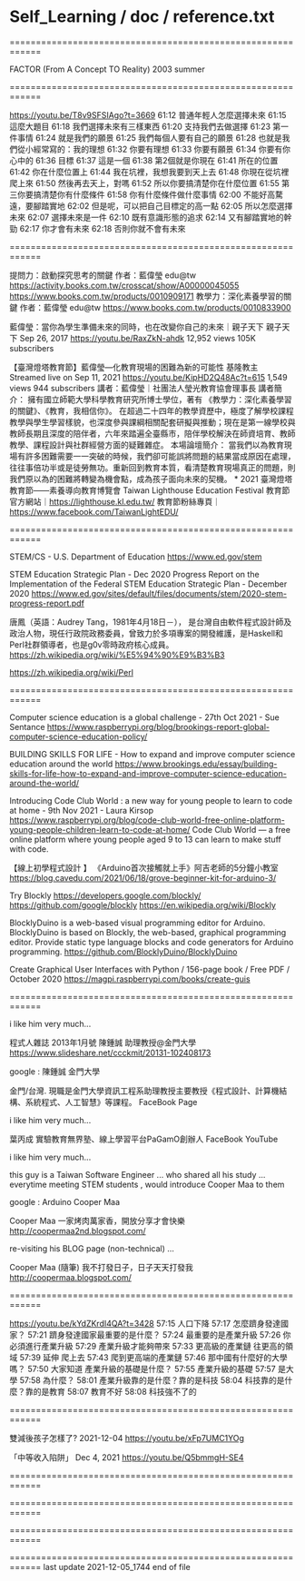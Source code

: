 
# Self_Learning / doc / reference.txt

============================================================

FACTOR (From A Concept TO Reality) 2003 summer

============================================================

  https://youtu.be/T8v9SFSIAgo?t=3669
61:12	普通年輕人怎麼選擇未來
61:15	這麼大題目
61:18	我們選擇未來有三樣東西
61:20	支持我們去做選擇
61:23	第一件事情
61:24	就是我們的願景
61:25	我們每個人要有自己的願景
61:28	也就是我們從小經常寫的：我的理想
61:32	你要有理想
61:33	你要有願景
61:34	你要有你心中的
61:36	目標
61:37	這是一個
61:38	第2個就是你現在
61:41	所在的位置
61:42	你在什麼位置上
61:44	我在坑裡，我想我要到天上去
61:48	你現在從坑裡爬上來
61:50	然後再去天上，對嗎
61:52	所以你要搞清楚你在什麼位置
61:55	第三你要搞清楚你有什麼條件
61:58	你有什麼條件做什麼事情
62:00	不能好高騖遠，要腳踏實地
62:02	但是呢，可以把自己目標定的高一點
62:05	所以怎麼選擇未來
62:07	選擇未來是一件
62:10	既有意識形態的追求
62:14	又有腳踏實地的幹勁
62:17	你才會有未來
62:18	否則你就不會有未來 

============================================================

提問力：啟動探究思考的關鍵    作者：藍偉瑩 edu@tw
  https://activity.books.com.tw/crosscat/show/A00000045055
  https://www.books.com.tw/products/0010909171
教學力：深化素養學習的關鍵    作者：藍偉瑩 edu@tw
  https://www.books.com.tw/products/0010833900

藍偉瑩：當你為學生準備未來的同時，也在改變你自己的未來｜親子天下		親子天下 Sep 26, 2017
  https://youtu.be/RaxZkN-ahdk
12,952 views
105K subscribers

【臺灣燈塔教育節】藍偉瑩—化教育現場的困難為新的可能性		基隆教主 Streamed live on Sep 11, 2021
  https://youtu.be/KipHD2Q48Ac?t=615
1,549 views
944 subscribers
講者：藍偉瑩｜社團法人瑩光教育協會理事長
講者簡介：
擁有國立師範大學科學教育研究所博士學位，著有 《教學力：深化素養學習的關鍵》、《教育，我相信你》。 在超過二十四年的教學資歷中，極度了解學校課程教學與學生學習樣貌，也深度參與課綱相關配套研擬與推動；現在是第一線學校與教師長期且深度的陪伴者，六年來踏遍全臺縣市，陪伴學校解決在師資培育、教師教學、課程設計與社群經營方面的疑難雜症。
本場論壇簡介：
當我們以為教育現場有許多困難需要一一突破的時候，我們卻可能誤將問題的結果當成原因在處理，往往事倍功半或是徒勞無功。重新回到教育本質，看清楚教育現場真正的問題，則我們原以為的困難將轉變為機會點，成為孩子面向未來的契機。
*
2021 臺灣燈塔教育節——素養導向教育博覽會
Taiwan Lighthouse Education Festival
教育節官方網站｜https://lighthouse.kl.edu.tw/ 
教育節粉絲專頁｜https://www.facebook.com/TaiwanLightEDU/

============================================================

STEM/CS - U.S. Department of Education
  https://www.ed.gov/stem

STEM Education Strategic Plan - Dec 2020
Progress Report on the Implementation of the Federal STEM Education Strategic Plan - December 2020
  https://www.ed.gov/sites/default/files/documents/stem/2020-stem-progress-report.pdf


唐鳳（英語：Audrey Tang，1981年4月18日－）， 是台灣自由軟件程式設計師及政治人物，現任行政院政務委員，曾致力於多項專案的開發維護，是Haskell和Perl社群領導者，也是g0v零時政府核心成員。
  https://zh.wikipedia.org/wiki/%E5%94%90%E9%B3%B3

  https://zh.wikipedia.org/wiki/Perl

============================================================

Computer science education is a global challenge - 27th Oct 2021 - Sue Sentance 
  https://www.raspberrypi.org/blog/brookings-report-global-computer-science-education-policy/

BUILDING SKILLS FOR LIFE - How to expand and improve computer science education around the world 
  https://www.brookings.edu/essay/building-skills-for-life-how-to-expand-and-improve-computer-science-education-around-the-world/

Introducing Code Club World : a new way for young people to learn to code at home - 9th Nov 2021 - Laura Kirsop
  https://www.raspberrypi.org/blog/code-club-world-free-online-platform-young-people-children-learn-to-code-at-home/
Code Club World — a free online platform where young people aged 9 to 13 can learn to make stuff with code.



【線上初學程式設計 】 《Arduino首次接觸就上手》阿吉老師的5分鐘小教室
  https://blog.cavedu.com/2021/06/18/grove-beginner-kit-for-arduino-3/

Try Blockly
  https://developers.google.com/blockly/
  https://github.com/google/blockly
  https://en.wikipedia.org/wiki/Blockly

BlocklyDuino 
is a web-based visual programming editor for Arduino. BlocklyDuino is based on Blockly, the web-based, graphical programming editor. Provide static type language blocks and code generators for Arduino programming.
  https://github.com/BlocklyDuino/BlocklyDuino


Create Graphical User Interfaces with Python / 156-page book / Free PDF / October 2020 
  https://magpi.raspberrypi.com/books/create-guis

============================================================

i like him very much...

程式人雜誌 2013年1月號 
陳鍾誠 助理教授@金門大學 
  https://www.slideshare.net/ccckmit/20131-102408173

google : 陳鍾誠 金門大學

金門/台灣. 現職是金門大學資訊工程系助理教授主要教授《程式設計、計算機結構、系統程式、人工智慧》等課程。
FaceBook Page



i like him very much...

葉丙成  實驗教育無界塾、線上學習平台PaGamO創辦人
FaceBook YouTube



i like him very much...

this guy is a Taiwan Software Engineer ... who shared all his study ...
everytime meeting STEM students , would introduce Cooper Maa to them

google : Arduino Cooper Maa

Cooper Maa
一家烤肉萬家香，開放分享才會快樂
  http://coopermaa2nd.blogspot.com/

re-visiting his BLOG page (non-technical) ...

Cooper Maa (隨筆)
我不打發日子，日子天天打發我
  http://coopermaa.blogspot.com/

============================================================

  https://youtu.be/kYdZKrdI4QA?t=3428
57:15		人口下降
57:17		怎麼躋身發達國家？
57:21		躋身發達國家最重要的是什麼？
57:24		最重要的是產業升級
57:26		你必須進行產業升級
57:29		產業升級才能夠帶來
57:33		更高級的產業鏈 往更高的領域
57:39		延伸 爬上去
57:43		爬到更高端的產業鏈
57:46		那中國有什麼好的大學嗎？
57:50		大家知道 產業升級的基礎是什麼？
57:55		產業升級的基礎
57:57		是大學
57:58		為什麼？
58:01		產業升級靠的是什麼？靠的是科技
58:04		科技靠的是什麼？靠的是教育
58:07		教育不好
58:08		科技強不了的

============================================================

雙減後孩子怎樣了? 2021-12-04
  https://youtu.be/xFp7UMC1YOg

「中等收入陷阱」 Dec 4, 2021
  https://youtu.be/Q5bmmgH-SE4

============================================================


============================================================


============================================================




============================================================
last update 2021-12-05_1744
end of file
